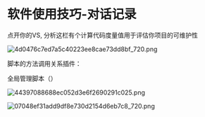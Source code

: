 # 软件使用技巧-对话记录

点开你的VS, 分析这栏有个计算代码度量值用于评估你项目的可维护性

![4d0476c7ed7a5c40223ee8cae73dd8bf_720.png](%E8%BD%AF%E4%BB%B6%E4%BD%BF%E7%94%A8%E6%8A%80%E5%B7%A7-%E5%AF%B9%E8%AF%9D%E8%AE%B0%E5%BD%95/4d0476c7ed7a5c40223ee8cae73dd8bf_720.png)

脚本的方法调用关系插件：

全局管理脚本（）

![44397088688ec052d3e6f2690291c025.png](%E8%BD%AF%E4%BB%B6%E4%BD%BF%E7%94%A8%E6%8A%80%E5%B7%A7-%E5%AF%B9%E8%AF%9D%E8%AE%B0%E5%BD%95/44397088688ec052d3e6f2690291c025.png)

![07048ef31add9df8e730d2154d6eb7c8_720.png](%E8%BD%AF%E4%BB%B6%E4%BD%BF%E7%94%A8%E6%8A%80%E5%B7%A7-%E5%AF%B9%E8%AF%9D%E8%AE%B0%E5%BD%95/07048ef31add9df8e730d2154d6eb7c8_720.png)